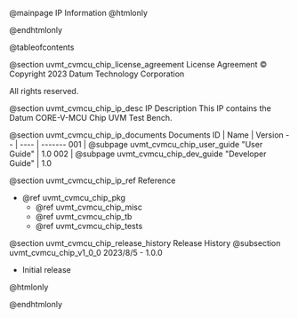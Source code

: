 @mainpage IP Information
@htmlonly
<div class="autonumbering">
@endhtmlonly


@tableofcontents


@section uvmt_cvmcu_chip_license_agreement License Agreement
© Copyright 2023 Datum Technology Corporation

All rights reserved.


@section uvmt_cvmcu_chip_ip_desc IP Description
This IP contains the Datum CORE-V-MCU Chip UVM Test Bench.



@section uvmt_cvmcu_chip_ip_documents Documents
ID | Name | Version
-- | ---- | -------
001 | @subpage uvmt_cvmcu_chip_user_guide "User Guide" | 1.0
002 | @subpage uvmt_cvmcu_chip_dev_guide "Developer Guide" | 1.0


@section uvmt_cvmcu_chip_ip_ref Reference
 * @ref uvmt_cvmcu_chip_pkg
   * @ref uvmt_cvmcu_chip_misc
   * @ref uvmt_cvmcu_chip_tb
   * @ref uvmt_cvmcu_chip_tests


@section uvmt_cvmcu_chip_release_history Release History
@subsection uvmt_cvmcu_chip_v1_0_0 2023/8/5 - 1.0.0
- Initial release


@htmlonly
</div>
@endhtmlonly